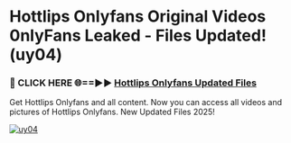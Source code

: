# Hottlips Onlyfans Original Videos 0nlyFans Leaked - Files Updated! (uy04)

<h3>🔴 CLICK HERE 🌐==►► <a href="https://tinyurl.com/2m67pmp6" rel="nofollow">Hottlips Onlyfans Updated Files</a></h3>

Get Hottlips Onlyfans and all content. Now you can access all videos and pictures of Hottlips Onlyfans. New Updated Files 2025!

[![uy04](https://i.imgur.com/H4QAA4z.gif)](https://tinyurl.com/2m67pmp6)